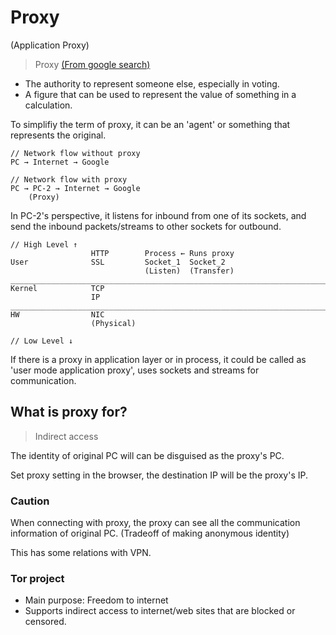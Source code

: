 # Proxy
(Application Proxy)

> Proxy
<a href="https://www.google.com/search?q=proxy+meaning&rlz=1C1MRIB_koJP962JP962&oq=proxy+meaning&aqs=chrome..69i57.1399j0j7&sourceid=chrome&ie=UTF-8">(From google search)</a>
* The authority to represent someone else, especially in voting.
* A figure that can be used to represent the value of something in a calculation.

To simplifiy the term of proxy, it can be an 'agent' or something that represents the original.

```
// Network flow without proxy
PC → Internet → Google

// Network flow with proxy
PC → PC-2 → Internet → Google
    (Proxy)
```

In PC-2's perspective, it listens for inbound from one of its sockets, and send the inbound packets/streams to other sockets for outbound.

```
// High Level ↑
                  HTTP        Process ← Runs proxy
User              SSL         Socket_1  Socket_2
                              (Listen)  (Transfer)
_________________________________________________________________________
Kernel            TCP
                  IP
_________________________________________________________________________
HW                NIC
                  (Physical)

// Low Level ↓
```

If there is a proxy in application layer or in process, it could be called as 'user mode application proxy', uses sockets and streams for communication.

## What is proxy for?

> Indirect access

The identity of original PC will can be disguised as the proxy's PC.

Set proxy setting in the browser, the destination IP will be the proxy's IP.

### Caution

When connecting with proxy, the proxy can see all the communication information of original PC. (Tradeoff of making anonymous identity)

This has some relations with VPN.

### Tor project
* Main purpose: Freedom to internet
* Supports indirect access to internet/web sites that are blocked or censored.
